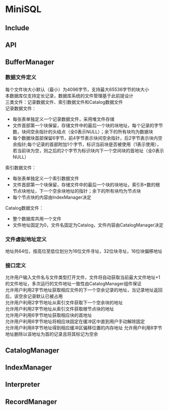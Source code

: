 # MiniSQL
## Include
## API
## BufferManager
### 数据文件定义
每个文件块大小默认（最小）为4096字节，支持最大65536字节的块大小  
本数据库仅支持定长记录，数据库系统的文件管理基于此前提设计    
三类文件：记录数据文件、索引数据文件和Catalog数据文件  
记录数据文件：  
* 每张表单独定义一个记录数据文件，采用堆文件存储
* 文件首部第一个块保留，存储文件中的最后一个块的块地址，每个记录的字节数，块间空余指针的头结点（全0表示NULL）；余下的所有块均为数据块
* 每个数据块首部保留6字节，前4字节表示块间空余指针，后2字节表示块内空余指针;每个记录的首部附加1个字节，标识当前块是否被使用（1表示使用），若当前块为空，则之后的2个字节为标识块内下一个空间块的首地址（全0表示NULL）

索引数据文件：  
* 每张表单独定义一个索引数据文件  
* 文件首部第一个块保留，存储文件中的最后一个块的块地址，索引B+数的根节点块地址，下一个空余块地址的指针；余下的所有块均为节点块
* 每个节点块的内容由IndexManager决定

Catalog数据文件：  
* 整个数据库共用一个文件
* 文件地址固定为0，文件名固定为Catalog，文件内容由CatalogManager决定

### 文件虚拟地址定义
地址共64位，按高位至低位划分为16位文件寻址，32位块寻址，16位块偏移地址  

### 接口定义
允许用户输入文件名与文件类型打开文件，文件将自动获取当前最大文件地址+1的文件地址，多次运行的文件地址一致性由CatalogManager组件保证  
允许用户利用2字节地址获取相应文件的下一个空余记录的地址，当记录地址返回后，该空余记录默认已被占用  
允许用户利用2字节地址从索引文件获取下一个空余块的地址  
允许用户利用2字节地址从索引文件获取根节点块的地址  
允许用户利用6字节地址获取相应块的首地址  
允许用户利用6字节地址将相应块固定在缓冲区中直到用户手动解除固定  
允许用户利用8字节地址得到相应缓冲区偏移位置的内存地址
允许用户利用8字节地址删除以该地址为首的记录且将其标记为空余

## CatalogManager
## IndexManager
## Interpreter
## RecordManager